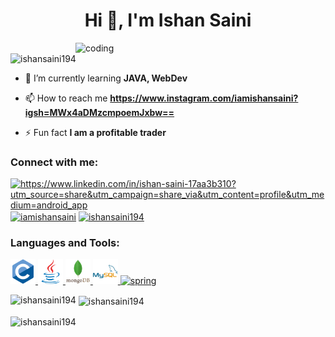 <h1 align="center">Hi 👋, I'm Ishan Saini</h1>

<img align="right" alt="coding" width="400" src="https://github.com/ishansaini194/img/blob/main/WhatsApp%20Image%202024-07-27%20at%2012.03.47%20AM.jpeg?raw=true" >

<p align="left"> <img src="https://komarev.com/ghpvc/?username=ishansaini194&label=Profile%20views&color=0e75b6&style=flat" alt="ishansaini194" /> </p>

- 🌱 I’m currently learning **JAVA, WebDev**

- 📫 How to reach me **https://www.instagram.com/iamishansaini?igsh=MWx4aDMzcmpoemJxbw==**

- ⚡ Fun fact **I am a profitable trader**

<h3 align="left">Connect with me:</h3>
<p align="left">
<a href="https://linkedin.com/in/https://www.linkedin.com/in/ishan-saini-17aa3b310?utm_source=share&utm_campaign=share_via&utm_content=profile&utm_medium=android_app" target="blank"><img align="center" src="https://raw.githubusercontent.com/rahuldkjain/github-profile-readme-generator/master/src/images/icons/Social/linked-in-alt.svg" alt="https://www.linkedin.com/in/ishan-saini-17aa3b310?utm_source=share&utm_campaign=share_via&utm_content=profile&utm_medium=android_app" height="30" width="40" /></a>
<a href="https://instagram.com/iamishansaini" target="blank"><img align="center" src="https://raw.githubusercontent.com/rahuldkjain/github-profile-readme-generator/master/src/images/icons/Social/instagram.svg" alt="iamishansaini" height="30" width="40" /></a>
<a href="https://www.leetcode.com/ishansaini194" target="blank"><img align="center" src="https://raw.githubusercontent.com/rahuldkjain/github-profile-readme-generator/master/src/images/icons/Social/leet-code.svg" alt="ishansaini194" height="30" width="40" /></a>
</p>

<h3 align="left">Languages and Tools:</h3>
<p align="left"> <a href="https://www.cprogramming.com/" target="_blank" rel="noreferrer"> <img src="https://raw.githubusercontent.com/devicons/devicon/master/icons/c/c-original.svg" alt="c" width="40" height="40"/> </a> <a href="https://www.java.com" target="_blank" rel="noreferrer"> <img src="https://raw.githubusercontent.com/devicons/devicon/master/icons/java/java-original.svg" alt="java" width="40" height="40"/> </a> <a href="https://www.mongodb.com/" target="_blank" rel="noreferrer"> <img src="https://raw.githubusercontent.com/devicons/devicon/master/icons/mongodb/mongodb-original-wordmark.svg" alt="mongodb" width="40" height="40"/> </a> <a href="https://www.mysql.com/" target="_blank" rel="noreferrer"> <img src="https://raw.githubusercontent.com/devicons/devicon/master/icons/mysql/mysql-original-wordmark.svg" alt="mysql" width="40" height="40"/> </a> <a href="https://spring.io/" target="_blank" rel="noreferrer"> <img src="https://www.vectorlogo.zone/logos/springio/springio-icon.svg" alt="spring" width="40" height="40"/> </a> </p>

<p><img align="left" src="https://github-readme-stats.vercel.app/api/top-langs?username=ishansaini194&show_icons=true&locale=en&layout=compact" alt="ishansaini194" /></p>

<p>&nbsp;<img align="center" src="https://github-readme-stats.vercel.app/api?username=ishansaini194&show_icons=true&locale=en" alt="ishansaini194" /></p>

<p><img align="center" src="https://github-readme-streak-stats.herokuapp.com/?user=ishansaini194&" alt="ishansaini194" /></p>
